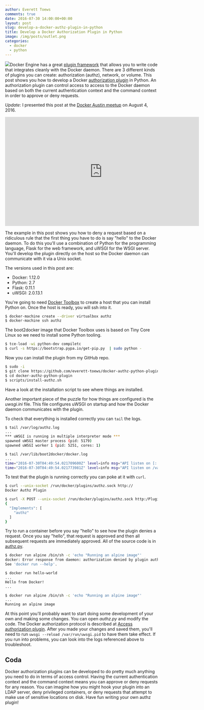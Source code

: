 ```yaml
---
author: Everett Toews
comments: true
date: 2016-07-30 14:00:00+00:00
layout: post
slug: develop-a-docker-authz-plugin-in-python
title: Develop a Docker Authorization Plugin in Python
image: /img/posts/outlet.png
categories:
  - docker
  - python
---
```


<img class="img-right" src="{{ page.image }}"/>Docker Engine has a great [plugin framework](https://docs.docker.com/engine/extend/plugin_api/) that allows you to write code that integrates cleanly with the Docker daemon. There are 3 different kinds of plugins you can create: authorization (authz), network, or volume. This post shows you how to develop a Docker [authorization plugin](https://docs.docker.com/engine/extend/plugins_authorization/) in Python. An authorization plugin can control access to access to the Docker daemon based on both the current authentication context and the command context in order to approve or deny requests.

<!--more-->

_Update_: I presented this post at the [Docker Austin meetup](http://www.meetup.com/Docker-Austin/) on August 4, 2016.

<div class="img-center">
<iframe width="640" height="360" src="https://www.youtube.com/embed/NQ401_LPQd4?rel=0" frameborder="0" allowfullscreen></iframe>
</div>

The example in this post shows you how to deny a request based on a ridiculous rule that the first thing you have to do is say "hello" to the Docker daemon. To do this you'll use a combination of Python for the programming language, Flask for the web framework, and uWSGI for the WSGI server. You'll develop the plugin directly on the host so the Docker daemon can communicate with it via a Unix socket.

The versions used in this post are:

* Docker: 1.12.0
* Python: 2.7
* Flask: 0.11.1
* uWSGI: 2.0.13.1

You're going to need [Docker Toolbox](https://www.docker.com/products/docker-toolbox) to create a host that you can install Python on. Once the host is ready, you will ssh into it.

```bash
$ docker-machine create --driver virtualbox authz
$ docker-machine ssh authz
```

The boot2docker image that Docker Toolbox uses is based on Tiny Core Linux so we need to install some Python tooling.

```bash
$ tce-load -wi python-dev compiletc
$ curl -s https://bootstrap.pypa.io/get-pip.py  | sudo python -
```

Now you can install the plugin from my GitHub repo.

```bash
$ sudo -i
$ git clone https://github.com/everett-toews/docker-authz-python-plugin.git
$ cd docker-authz-python-plugin
$ scripts/install-authz.sh
```

Have a look at the installation script to see where things are installed.

<script src="http://gist-it.appspot.com/github/everett-toews/docker-authz-plugin/blob/master/scripts/install-authz.sh"></script>

Another important piece of the puzzle for how things are configured is the _uwsgi.ini_ file. This file configures uWSGI on startup and how the Docker daemon communicates with the plugin.

<script src="http://gist-it.appspot.com/github/everett-toews/docker-authz-plugin/blob/master/uwsgi.ini"></script>

To check that everything is installed correctly you can `tail` the logs.

```bash
$ tail /var/log/authz.log
...
*** uWSGI is running in multiple interpreter mode ***
spawned uWSGI master process (pid: 5179)
spawned uWSGI worker 1 (pid: 5251, cores: 1)

$ tail /var/lib/boot2docker/docker.log
...
time="2016-07-30T04:49:54.021709600Z" level=info msg="API listen on [::]:2376"
time="2016-07-30T04:49:54.021773981Z" level=info msg="API listen on /var/run/docker.sock"
```

To test that the plugin is running correctly you can poke at it with `curl`.

```bash
$ curl --unix-socket /run/docker/plugins/authz.sock http://
Docker Authz Plugin

$ curl -X POST --unix-socket /run/docker/plugins/authz.sock http:/Plugin.Activate
{
  "Implements": [
    "authz"
  ]
}
```

Try to run a container before you say "hello" to see how the plugin denies a request. Once you say "hello", that request is approved and then all subsequent requests are immediately approved. All of the source code is in [authz.py](https://github.com/everett-toews/docker-authz-plugin/blob/master/authz.py).

```bash
$ docker run alpine /bin/sh -c 'echo "Running an alpine image"'
docker: Error response from daemon: authorization denied by plugin authz: The request authorization failed. You must say hello first.
See 'docker run --help'.

$ docker run hello-world
...
Hello from Docker!
...

$ docker run alpine /bin/sh -c 'echo "Running an alpine image"'
...
Running an alpine image
```

At this point you'll probably want to start doing some development of your own and making some changes. You can open _authz.py_ and modify the code. The Docker authorization protocol is described at [Access authorization plugin](https://docs.docker.com/engine/extend/plugins_authorization/). After you made your changes and saved them, you'll need to run `uwsgi --reload /var/run/uwsgi.pid` to have them take effect. If you run into problems, you can look into the logs referenced above to troubleshoot.

## Coda

Docker authorization plugins can be developed to do pretty much anything you need to do in terms of access control. Having the current authentication context and the command context means you can approve or deny requests for any reason. You can imagine how you might hook your plugin into an LDAP server, deny privileged containers, or deny requests that attempt to make use of sensitive locations on disk. Have fun writing your own authz plugin!
